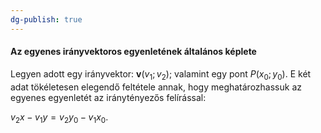 ```yaml
---
dg-publish: true
---
```

#### Az egyenes irányvektoros egyenletének általános képlete

Legyen adott egy irányvektor: $\mathbf{v}(v_1; v_2)$; valamint egy pont $P(x_0; y_0)$. E két adat tökéletesen elegendő feltétele annak, hogy meghatározhassuk az egyenes egyenletét az iránytényezős felírással:

$v_2 x - v_1 y = v_2 y_0 - v_1 x_0.$